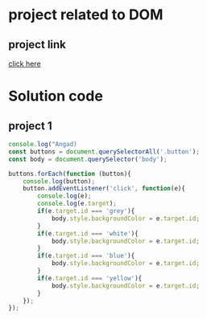 # project related to DOM

## project link
[click here](https://stackblitz.com/edit/dom-project-chaiaurcode?file=index.html)

# Solution code

## project 1

```javascript
console.log("Angad)
const buttons = document.querySelectorAll('.button');
const body = document.querySelector('body');

buttons.forEach(function (button){
    console.log(button);
    button.addEventListener('click', function(e){
        console.log(e);
        console.log(e.target);
        if(e.target.id === 'grey'){
            body.style.backgroundColor = e.target.id;
        }
        if(e.target.id === 'white'){
            body.style.backgroundColor = e.target.id;
        }
        if(e.target.id === 'blue'){
            body.style.backgroundColor = e.target.id;
        }
        if(e.target.id === 'yellow'){
            body.style.backgroundColor = e.target.id;
        }
    });
});

```